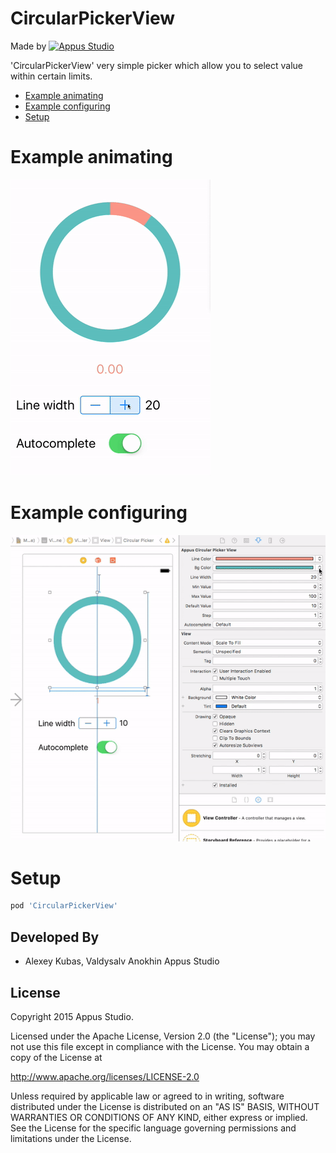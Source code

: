 CircularPickerView
=====================

Made by [![Appus Studio](https://github.com/appus-studio/Appus-Splash/blob/master/image/logo.png)](http://appus.pro)

'CircularPickerView' very simple picker which allow you to select value within certain limits.

* [Example animating](#example-animating)
* [Example configuring](#example-configuring)
* [Setup](#setup)


# Example animating

<img src="https://github.com/alexey-kubas-appus/Circular-PickerView/blob/master/Resource/using_example.gif" width="320">

# Example configuring

<img src="https://github.com/alexey-kubas-appus/Circular-PickerView/blob/master/Resource/config_example.gif" width="600">

# Setup
```Ruby
pod 'CircularPickerView'
```

Developed By
------------

* Alexey Kubas, Valdysalv Anokhin Appus Studio

License
--------

Copyright 2015 Appus Studio.

Licensed under the Apache License, Version 2.0 (the "License");
you may not use this file except in compliance with the License.
You may obtain a copy of the License at

http://www.apache.org/licenses/LICENSE-2.0

Unless required by applicable law or agreed to in writing, software
distributed under the License is distributed on an "AS IS" BASIS,
WITHOUT WARRANTIES OR CONDITIONS OF ANY KIND, either express or implied.
See the License for the specific language governing permissions and
limitations under the License.
